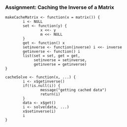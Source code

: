 ### Assignment: Caching the Inverse of a Matrix

    makeCacheMatrix <- function(x = matrix()) {
            i <- NULL
            set <- function(y) {
                    x <<- y
                    m <<- NULL
            }
            get <- function() x
            setinverse <- function(inverse) i <<- inverse
            getinverse <- function() i
            list(set = set, get = get,
                 setinverse = setinverse,
                 getinverse = getinverse)
    }

    cacheSolve <- function(x, ...) {
            i <- x$getinverse()
            if(!is.null(i)) {
                    message("getting cached data")
                    return(i)
            }
            data <- x$get()
            i <- solve(data, ...)
            x$setinverse(i)
            i
    }